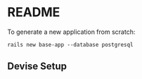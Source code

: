 # README

To generate a new application from scratch:
```
rails new base-app --database postgresql
```

## Devise Setup
